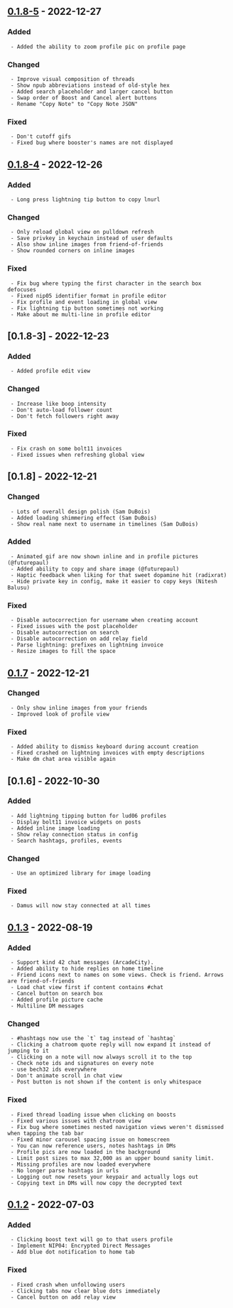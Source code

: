 ## [0.1.8-5] - 2022-12-27

### Added

     - Added the ability to zoom profile pic on profile page


### Changed

     - Improve visual composition of threads
     - Show npub abbreviations instead of old-style hex
     - Added search placeholder and larger cancel button
     - Swap order of Boost and Cancel alert buttons
     - Rename "Copy Note" to "Copy Note JSON"


### Fixed

     - Don't cutoff gifs
     - Fixed bug where booster's names are not displayed



[0.1.8-5]: https://github.com/damus-io/damus/releases/tag/v0.1.8-5
## [0.1.8-4] - 2022-12-26

### Added

     - Long press lightning tip button to copy lnurl


### Changed

     - Only reload global view on pulldown refresh
     - Save privkey in keychain instead of user defaults
     - Also show inline images from friend-of-friends
     - Show rounded corners on inline images


### Fixed

     - Fix bug where typing the first character in the search box defocuses
     - Fixed nip05 identifier format in profile editor
     - Fix profile and event loading in global view
     - Fix lightning tip button sometimes not working
     - Make about me multi-line in profile editor


[0.1.8-4]: https://github.com/damus-io/damus/releases/tag/v0.1.8-4

## [0.1.8-3] - 2022-12-23

### Added

     - Added profile edit view

### Changed

     - Increase like boop intensity
     - Don't auto-load follower count
     - Don't fetch followers right away

### Fixed

     - Fix crash on some bolt11 invoices
     - Fixed issues when refreshing global view


## [0.1.8] - 2022-12-21

### Changed

     - Lots of overall design polish (Sam DuBois)
     - Added loading shimmering effect (Sam DuBois)
     - Show real name next to username in timelines (Sam DuBois)

### Added

     - Animated gif are now shown inline and in profile pictures (@futurepaul)
     - Added ability to copy and share image (@futurepaul)
     - Haptic feedback when liking for that sweet dopamine hit (radixrat)
     - Hide private key in config, make it easier to copy keys (Nitesh Balusu)

### Fixed

     - Disable autocorrection for username when creating account
     - Fixed issues with the post placeholder
     - Disable autocorrection on search
     - Disable autocorrection on add relay field
     - Parse lightning: prefixes on lightning invoice
     - Resize images to fill the space


## [0.1.7] - 2022-12-21

### Changed

     - Only show inline images from your friends
     - Improved look of profile view


### Fixed

     - Added ability to dismiss keyboard during account creation
     - Fixed crashed on lightning invoices with empty descriptions
     - Make dm chat area visible again



[0.1.7]: https://github.com/damus-io/damus/releases/tag/v0.1.7

## [0.1.6] - 2022-10-30

### Added

     - Add lightning tipping button for lud06 profiles
     - Display bolt11 invoice widgets on posts
     - Added inline image loading
     - Show relay connection status in config
     - Search hashtags, profiles, events

### Changed

     - Use an optimized library for image loading

### Fixed

     - Damus will now stay connected at all times


## [0.1.3] - 2022-08-19

### Added

     - Support kind 42 chat messages (ArcadeCity).
     - Added ability to hide replies on home timeline
     - Friend icons next to names on some views. Check is friend. Arrows are friend-of-friends
     - Load chat view first if content contains #chat
     - Cancel button on search box
     - Added profile picture cache
     - Multiline DM messages


### Changed

     - #hashtags now use the `t` tag instead of `hashtag`
     - Clicking a chatroom quote reply will now expand it instead of jumping to it
     - Clicking on a note will now always scroll it to the top
     - Check note ids and signatures on every note
     - use bech32 ids everywhere
     - Don't animate scroll in chat view
     - Post button is not shown if the content is only whitespace


### Fixed

     - Fixed thread loading issue when clicking on boosts
     - Fixed various issues with chatroom view
     - Fix bug where sometimes nested navigation views weren't dismissed when tapping the tab bar
     - Fixed minor carousel spacing issue on homescreen
     - You can now reference users, notes hashtags in DMs
     - Profile pics are now loaded in the background
     - Limit post sizes to max 32,000 as an upper bound sanity limit.
     - Missing profiles are now loaded everywhere
     - No longer parse hashtags in urls
     - Logging out now resets your keypair and actually logs out
     - Copying text in DMs will now copy the decrypted text

[0.1.3]: https://github.com/damus-io/damus/releases/tag/v0.1.3


## [0.1.2] - 2022-07-03

### Added

     - Clicking boost text will go to that users profile
     - Implement NIP04: Encrypted Direct Messages
     - Add blue dot notification to home tab


### Fixed

     - Fixed crash when unfollowing users
     - Clicking tabs now clear blue dots immediately
     - Cancel button on add relay view



[0.1.2]: https://github.com/damus-io/damus/releases/tag/v0.1.2


